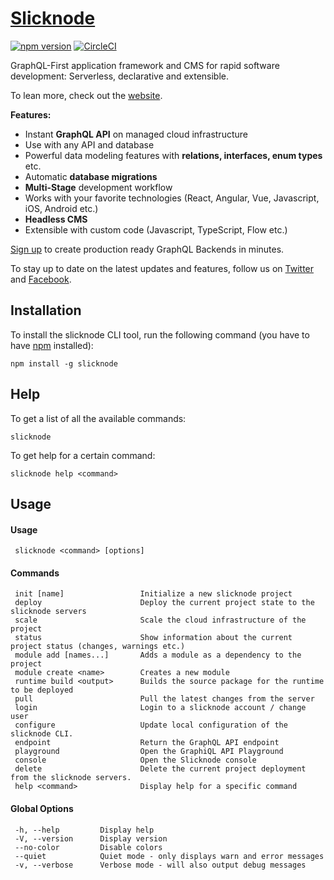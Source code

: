 # [Slicknode](https://slicknode.com) 

[![npm version](https://badge.fury.io/js/slicknode.svg)](https://badge.fury.io/js/slicknode) [![CircleCI](https://circleci.com/gh/slicknode/slicknode.svg?style=shield)](https://circleci.com/gh/slicknode/slicknode)

GraphQL-First application framework and CMS for rapid software development: Serverless, declarative and extensible. 

To lean more, check out the [website](https://slicknode.com).

**Features:**

-   Instant **GraphQL API** on managed cloud infrastructure
-   Use with any API and database
-   Powerful data modeling features with **relations, interfaces, enum types** etc.
-   Automatic **database migrations**
-   **Multi-Stage** development workflow
-   Works with your favorite technologies (React, Angular, Vue, Javascript, iOS, Android etc.)
-   **Headless CMS**
-   Extensible with custom code (Javascript, TypeScript, Flow etc.)

[Sign up](https://console.slicknode.com/register) to create production ready GraphQL Backends in minutes.

To stay up to date on the latest updates and features, follow us on [Twitter](https://twitter.com/SlicknodeHQ)
and [Facebook](https://www.facebook.com/SlicknodeHQ/). 


## Installation

To install the slicknode CLI tool, run the following command 
(you have to have [npm](https://docs.npmjs.com/getting-started/installing-node) installed): 

    npm install -g slicknode


## Help

To get a list of all the available commands: 

    slicknode
    
To get help for a certain command: 

    slicknode help <command>

## Usage
     
#### Usage

     slicknode <command> [options]

#### Commands

     init [name]                 Initialize a new slicknode project
     deploy                      Deploy the current project state to the slicknode servers
     scale                       Scale the cloud infrastructure of the project
     status                      Show information about the current project status (changes, warnings etc.)
     module add [names...]       Adds a module as a dependency to the project
     module create <name>        Creates a new module
     runtime build <output>      Builds the source package for the runtime to be deployed
     pull                        Pull the latest changes from the server
     login                       Login to a slicknode account / change user
     configure                   Update local configuration of the slicknode CLI.
     endpoint                    Return the GraphQL API endpoint
     playground                  Open the GraphiQL API Playground
     console                     Open the Slicknode console
     delete                      Delete the current project deployment from the slicknode servers.
     help <command>              Display help for a specific command

#### Global Options

     -h, --help         Display help                                      
     -V, --version      Display version                                   
     --no-color         Disable colors                                    
     --quiet            Quiet mode - only displays warn and error messages
     -v, --verbose      Verbose mode - will also output debug messages
